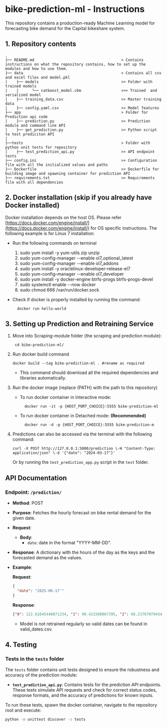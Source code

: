 # bike-prediction-ml - Instructions
This repository contains a production-ready Machine Learning model for forecasting bike demand for the Capital bikeshare system.
## 1. Repository contents

```
.
├── README.md                                       > Contains instructions on what the repository contains, how to set up the modules and how to use them.
├── data                                            > Contains all csv and excel files and model.pkl
|    ├── models                                     >> Folder with trained models
|    |      └── catboost_model.cbm                  >>> Trained  and serialized model
|    ├── training_data.csv                          >> Master training data
|    ├── config.yaml.csv                            >> Model features
├── app                                             > Folder for Prediction api code
|    ├── prediction.py                              >> Prediction module and command line API
|    ├── get_prediction.py                          >> Python script to test prediciton API
|
├──tests                                            > Folder with python unit tests for repository      
|    ├── test_prediction_api.py                     >> API endpoint tests
├── config.ini                                      >> Configuration file with all the initialized values and paths
├── Dockerfile                                      >> Dockerfile for building image and spawning container for prediction API
├── requirements.txt                                >> Requirements file with all dependencies
```  

## 2. Docker installation (skip if you already have Docker installed)

Docker installation depends on the host OS. Please refer [https://docs.docker.com/engine/install/](https://docs.docker.com/engine/install/) for OS specific instructions. The following example is for Linux 7 installation:

- Run the following commands on terminal
    1. sudo yum install -y yum-utils zip unzip
    2. sudo yum-config-manager --enable ol7\_optional\_latest
    3. sudo yum-config-manager --enable ol7\_addons
    4. sudo yum install -y oraclelinux-developer-release-el7
    5. sudo yum-config-manager --enable ol7\_developer
    6. sudo yum install -y docker-engine btrfs-progs btrfs-progs-devel
    7. sudo systemctl enable --now docker
    8. sudo chmod 666 /var/run/docker.sock

- Check if docker is properly installed by running the command:

        docker run hello-world

## 3. Setting up Prediction and Retraining Service

1. Move into Scraping-module folder (the scraping and prediction module):

    	cd bike-prediction-ml/

2.  Run docker build command

        docker build --tag bike-prediction-ml . #rename as required

    - This command should download all the required dependencies and libraries automatically.

3. Run the docker image (replace {PATH} with the path to this repository)
    - To run docker container in Interactive mode:

            docker run -it -p {HOST_PORT_CHOICE}:5555 bike-prediction-ml

    - To run docker container in Detached mode: **(Recommended)**

            docker run -d -p {HOST_PORT_CHOICE}:5555 bike-prediction-m

4. Predictions can also be accessed via the terminal with the following command:
    ```
    curl -X POST http://127.0.0.1:5000/prediction \-H "Content-Type: application/json" \-d '{"date": "2024-03-17"}'
    ```
    Or by running the `test_prediction_app.py` script in the `test` folder.

## API Documentation

### Endpoint: `/prediction/`

<a name="prediction"></a>

- **Method**: POST
- **Purpose**: Fetches the hourly forecast on bike rental demand for the given date.

- **Request**:
  - **Body**:
    - `date`: date in the format "YYYY-MM-DD".

- **Response**: A dictionary with the hours of the day as the keys and the forecasted demand as the values.

- **Example**:

  **Request**:
  ```json
  {
    "date": "2025-06-17'"
  }
  ```

  **Response**:
  
    ```json
    {"0": 122.61645440871234, "1": 90.421508067395, "2": 68.23767079434626, "3": 33.817141596024385, "4": 24.418046302801486, "5": 31.40367799480748, "6": 55.83285229964325, "7": 123.39448565725763, "8": 228.00894382430394, "9": 285.79271912890874, "10": 392.38677788603593, "11": 455.8238122110369, "12": 513.0105588192546, "13": 516.6045843676111, "14": 508.3662804962507, "15": 514.3626031538838, "16": 532.9201113724275, "17": 529.33354355843, "18": 489.8726974745671, "19": 388.7894078735194, "20": 341.68015521930096, "21": 269.28715935410673, "22": 181.03138714804314, "23": 116.27599805626227}
    ```
    - Model is not retrained regularly so valid dates can be found in valid_dates.csv.

## 4. Testing

### Tests in the `tests` folder

The `tests` folder contains unit tests designed to ensure the robustness and accuracy of the prediction module:

- **`test_prediction_api.py`**: Contains tests for the prediction API endpoints. These tests simulate API requests and check for correct status codes, response formats, and the accuracy of predictions for known inputs.

To run these tests, spawn the docker container, navigate to the repository root and execute:

```bash
python -m unittest discover -s tests